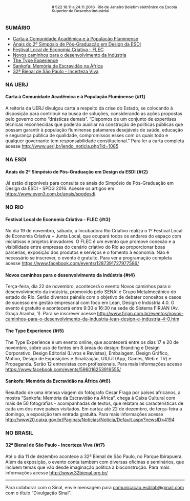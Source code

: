 <!--
---
title: sinal 522 Esdi
-->
<div style="  width:40em;max-width: 40em;margin: 0 auto;" markdown=1>

<div style="background:url(img/selo.png) no-repeat;line-height:1em;font-size:0.85em;font-weight:bold;color:#555;padding: 0 0 0 145px;margin:0 0 3em 0;" markdown="1">
# 522
18.11 a 24.11.2016   Rio de Janeiro   
Boletim eletrônico da Escola Superior de Desenho Industrial
</div>


### SUMÁRIO 

  * [Carta à Comunidade Acadêmica e à População Fluminense](#t1)
  * [Anais do 2º Simpósio de Pós-Graduação em Design da ESDI](#t2)
  * [Festival Local de Economia Criativa - FLEC](#t3)
  * [Novos caminhos para o desenvolvimento da indústria](#t4)
  * [The Type Experience](#t5)
  * [Sankofa: Memória da Escravidão na África](#t6)
  * [32ª Bienal de São Paulo - Incerteza Viva](#t7)
 

### NA UERJ

#### Carta à Comunidade Acadêmica e à População Fluminense {#t1}

A reitoria da UERJ divulgou carta a respeito da crise do Estado, se colocando à disposição para contribuir na busca de soluções, considerando as ações propostas pelo governo como “drásticas demais”. “Dispomos de um conjunto de expertises técnicas reconhecidas que poderão auxiliar na construção de políticas públicas que possam garantir à população fluminense patamares desejáveis de saúde, educação e segurança pública de qualidade, compromissos esses com os quais todo e qualquer governante tem responsabilidade constitucional.” Para ler a carta completa acesse http://www.uerj.br/lendo_noticia.php?id=1085 


### NA ESDI

#### Anais do 2º Simpósio de Pós-Graduação em Design da ESDI {#t2}

Já estão disponíveis para consulta os anais do Simpósio de Pós-Graduação em Design da ESDI - SPDG 2016. Acesse os artigos em https://www.even3.com.br/anais/spgdesdi. 


### NO RIO

#### Festival Local de Economia Criativa - FLEC {#t3}

No dia 19 de novembro, sábado, a Incubadora Rio Criativo realiza o 1º Festival Local de Economia Criativa + Junta Local, que ocupará todos os andares do espaço com iniciativas e projetos inovadores. O FLEC é um evento que promove conexão e a visibilidade entre empresas do cenário criativo do Rio ao proporcionar boas parcerias, exposição dos produtos e serviços e o fomento à economia. Não é necessário se inscrever, o evento é gratuito. Para ver a programação completa acesse https://www.facebook.com/events/1287391727977586/ 


#### Novos caminhos para o desenvolvimento da indústria {#t4} 

Terça-feira, dia 22 de novembro, acontecerá o evento Novos caminhos para o desenvolvimento da indústria, promovido pelo SENAI e Grupo Metalmecânico do estado do Rio. Serão diversos painéis com o objetivo de debater conceitos e casos de sucesso em gestão empresarial com foco em Lean, Design e Indústria 4.0. O evento é gratuito e acontecerá entre 9:30 e 16:30 na sede do Sistema FIRJAN (Av. Graça Aranha, 1). Para se inscrever acesse http://www.firjan.com.br/eventos/novos-caminhos-para-o-desenvolvimento-da-industria-lean-design-e-industria-4-0.htm 


#### The Type Experience {#t5} 

The Type Experience é um evento online, que acontecerá entre os dias 17 e 20 de novembro, sobre uso de fontes em 8 áreas do design:  Branding e Design Corporativo, Design Editorial (Livros e Revistas), Embalagem, Design Gráfico, Motion, Design de Exposições e Sinalização, UX/UI (App, Games, Web e TV) e Propaganda. Serão 12 entrevistas com profissionais. Para mais informações acesse https://www.facebook.com/events/596016253916555/ 


#### Sankofa: Memória da Escravidão na África {#t6}

Resultado de uma intensa viagem do fotógrafo Cesar Fraga por países africanos, a mostra “Sankofa: Memória da Escravidão na África”, chega à Caixa Cultural com mais de 50 fotografias - acompanhadas de textos, que relatam as características de cada um dos nove países visitados. Em cartaz até 22 de dezembro, de terça-feira a domingo, a exposição tem entrada gratuita. Para mais informações acesse http://www20.caixa.gov.br/Paginas/Noticias/Noticia/Default.aspx?newsID=4194 


### NO BRASIL

#### 32ª Bienal de São Paulo - Incerteza Viva {#t7} 

Até o dia 11 de dezembro acontece a 32ª Bienal de São Paulo, no Parque Ibirapuera. Além da exposição, o evento conta também com diversas oficinas e seminários, que incluem temas que vão desde imaginação política à bioconstrução. Para mais informações acesse http://www.32bienal.org.br/ 


- - - 

Para colaborar com o Sinal, envie mensagem para [comunicacao.esdilab@gmail.com](mailto:comunicacao.esdilab@gmail.com) com o título “Divulgação Sinal”.

</div>

<img src="img/selo.png" style="display:none;opacity:0;width:0;height:0;" />
